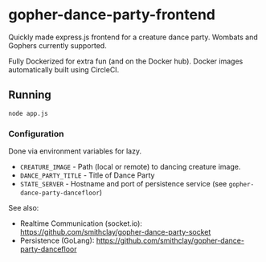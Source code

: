 # gopher-dance-party-frontend

Quickly made express.js frontend for a creature dance party. Wombats and Gophers currently supported.

Fully Dockerized for extra fun (and on the Docker hub). Docker images automatically built using CircleCI.

## Running

```
node app.js
```

### Configuration

Done via environment variables for lazy.

* `CREATURE_IMAGE` - Path (local or remote) to dancing creature image.
* `DANCE_PARTY_TITLE` - Title of Dance Party
* `STATE_SERVER` - Hostname and port of persistence service (see `gopher-dance-party-dancefloor`)

See also:

* Realtime Communication (socket.io): https://github.com/smithclay/gopher-dance-party-socket
* Persistence (GoLang): https://github.com/smithclay/gopher-dance-party-dancefloor


